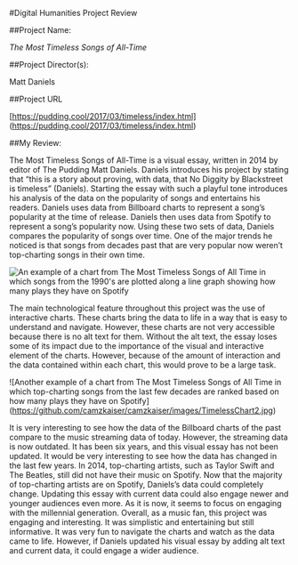 #Digital Humanities Project Review

##Project Name:

_The Most Timeless Songs of All-Time_

##Project Director(s):

Matt Daniels

##Project URL

[https://pudding.cool/2017/03/timeless/index.html] (https://pudding.cool/2017/03/timeless/index.html)

##My Review:

The Most Timeless Songs of All-Time is a visual essay, written in 2014 by editor of The Pudding Matt Daniels. Daniels introduces his project by stating that “this is a story about proving, with data, that No Diggity by Blackstreet is timeless” (Daniels). Starting the essay with such a playful tone introduces his analysis of the data on the popularity of songs and entertains his readers. Daniels uses data from Billboard charts to represent a song’s popularity at the time of release. Daniels then uses data from Spotify to represent a song’s popularity now. Using these two sets of data, Daniels compares the popularity of songs over time. One of the major trends he noticed is that songs from decades past that are very popular now weren’t top-charting songs in their own time.
	
![An example of a chart from The Most Timeless Songs of All Time in which songs from the 1990's are plotted along a line graph showing how many plays they have on Spotify](https://github.com/camzkaiser/camzkaiser/images/TimelessChart1.jpg)  
  
  The main technological feature throughout this project was the use of interactive charts. These charts bring the data to life in a way that is easy to understand and navigate. However, these charts are not very accessible because there is no alt text for them. Without the alt text, the essay loses some of its impact due to the importance of the visual and interactive element of the charts. However, because of the amount of interaction and the data contained within each chart, this would prove to be a large task.
  
![Another example of a chart from The Most Timeless Songs of All Time in which top-charting songs from the last few decades are ranked based on how many plays they have on Spotify] (https://github.com/camzkaiser/camzkaiser/images/TimelessChart2.jpg)

It is very interesting to see how the data of the Billboard charts of the past compare to the music streaming data of today. However, the streaming data is now outdated. It has been six years, and this visual essay has not been updated. It would be very interesting to see how the data has changed in the last few years. In 2014, top-charting artists, such as Taylor Swift and The Beatles, still did not have their music on Spotify. Now that the majority of top-charting artists are on Spotify, Daniels’s data could completely change. Updating this essay with current data could also engage newer and younger audiences even more. As it is now, it seems to focus on engaging with the millennial generation.
	Overall, as a music fan, this project was engaging and interesting. It was simplistic and entertaining but still informative. It was very fun to navigate the charts and watch as the data came to life. However, if Daniels updated his visual essay by adding alt text and current data, it could engage a wider audience.



